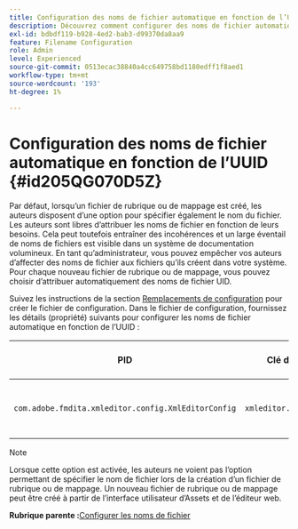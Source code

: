 ```yaml
---
title: Configuration des noms de fichier automatique en fonction de l’UUID
description: Découvrez comment configurer des noms de fichier automatique en fonction de l’UUID
exl-id: bdbdf119-b928-4ed2-bab3-d99370da8aa9
feature: Filename Configuration
role: Admin
level: Experienced
source-git-commit: 0513ecac38840a4cc649758bd1180edff1f8aed1
workflow-type: tm+mt
source-wordcount: '193'
ht-degree: 1%

---
```


# Configuration des noms de fichier automatique en fonction de l’UUID {#id205QG070D5Z}

Par défaut, lorsqu’un fichier de rubrique ou de mappage est créé, les auteurs disposent d’une option pour spécifier également le nom du fichier. Les auteurs sont libres d’attribuer les noms de fichier en fonction de leurs besoins. Cela peut toutefois entraîner des incohérences et un large éventail de noms de fichiers est visible dans un système de documentation volumineux. En tant qu’administrateur, vous pouvez empêcher vos auteurs d’affecter des noms de fichier aux fichiers qu’ils créent dans votre système. Pour chaque nouveau fichier de rubrique ou de mappage, vous pouvez choisir d’attribuer automatiquement des noms de fichier UID.

Suivez les instructions de la section [Remplacements de configuration](download-install-additional-config-override.md#) pour créer le fichier de configuration. Dans le fichier de configuration, fournissez les détails \(propriété\) suivants pour configurer les noms de fichier automatique en fonction de l’UUID :

| PID | Clé de propriété | Valeur de la propriété |
|---|------------|--------------|
| `com.adobe.fmdita.xmleditor.config.XmlEditorConfig` | `xmleditor.uniquefilenames` | Booléen \(true/false\).<br> **Valeur par défaut** : false |

>[!NOTE]
>
> Lorsque cette option est activée, les auteurs ne voient pas l’option permettant de spécifier le nom de fichier lors de la création d’un fichier de rubrique ou de mappage. Un nouveau fichier de rubrique ou de mappage peut être créé à partir de l’interface utilisateur d’Assets et de l’éditeur web.

**Rubrique parente :**&#x200B;[ Configurer les noms de fichier](conf-file-names.md)
